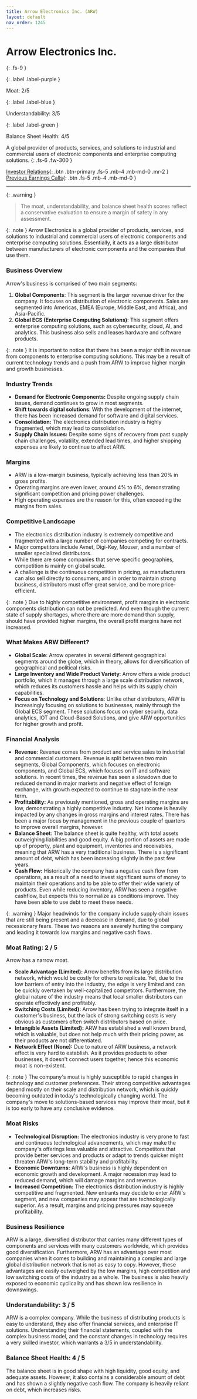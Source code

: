 ```yaml
---
title: Arrow Electronics Inc. (ARW)
layout: default
nav_order: 1245
---
```


# Arrow Electronics Inc.
{: .fs-9 }

{: .label .label-purple }

Moat: 2/5

{: .label .label-blue }

Understandability: 3/5

{: .label .label-green }

Balance Sheet Health: 4/5

A global provider of products, services, and solutions to industrial and commercial users of electronic components and enterprise computing solutions.
{: .fs-6 .fw-300 }

[Investor Relations](https://www.google.com/search?q=ARW+investor+relations){: .btn .btn-primary .fs-5 .mb-4 .mb-md-0 .mr-2 }
[Previous Earnings Calls](https://discountingcashflows.com/company/ARW/transcripts/){: .btn .fs-5 .mb-4 .mb-md-0 }

---

{: .warning }
>The moat, understandability, and balance sheet health scores reflect a conservative evaluation to ensure a margin of safety in any assessment.



{: .note }
Arrow Electronics is a global provider of products, services, and solutions to industrial and commercial users of electronic components and enterprise computing solutions. Essentially, it acts as a large distributor between manufacturers of electronic components and the companies that use them.

### Business Overview

Arrow's business is comprised of two main segments:
1. **Global Components**: This segment is the larger revenue driver for the company. It focuses on distribution of electronic components. Sales are segmented into Americas, EMEA (Europe, Middle East, and Africa), and Asia-Pacific.
2.  **Global ECS (Enterprise Computing Solutions)**: This segment offers enterprise computing solutions, such as cybersecurity, cloud, AI, and analytics. This business also sells and leases hardware and software products.

{: .note }
It is important to notice that there has been a major shift in revenue from components to enterprise computing solutions. This may be a result of current technology trends and a push from ARW to improve higher margin and growth businesses.

### Industry Trends

*   **Demand for Electronic Components:** Despite ongoing supply chain issues, demand continues to grow in most segments.
*  **Shift towards digital solutions**: With the development of the internet, there has been increased demand for software and digital services.
*   **Consolidation:** The electronics distribution industry is highly fragmented, which may lead to consolidation.
*   **Supply Chain Issues:** Despite some signs of recovery from past supply chain challenges, volatility, extended lead times, and higher shipping expenses are likely to continue to affect ARW.

### Margins

*   ARW is a low-margin business, typically achieving less than 20% in gross profits.
*   Operating margins are even lower, around 4% to 6%, demonstrating significant competition and pricing power challenges.
*   High operating expenses are the reason for this, often exceeding the margins from sales.

### Competitive Landscape

*   The electronics distribution industry is extremely competitive and fragmented with a large number of companies competing for contracts.
*  Major competitors include Avnet, Digi-Key, Mouser, and a number of smaller specialized distributors.
*  While there are some companies that serve specific geographies, competition is mainly on global scale.
*  A challenge is the continuous competition in pricing, as manufacturers can also sell directly to consumers, and in order to maintain strong business, distributors must offer great service, and be more price-efficient.

{: .note }
Due to highly competitive environment, profit margins in electronic components distribution can not be predicted. And even though the current state of supply shortages, where there are more demand than supply, should have provided higher margins, the overall profit margins have not increased.

### What Makes ARW Different?

*   **Global Scale**: Arrow operates in several different geographical segments around the globe, which in theory, allows for diversification of geographical and political risks.
*   **Large Inventory and Wide Product Variety**: Arrow offers a wide product portfolio, which it manages through a large scale distribution network, which reduces its customers hassle and helps with its supply chain capabilities.
*    **Focus on Technology and Solutions**: Unlike other distributors, ARW is increasingly focusing on solutions to businesses, mainly through the Global ECS segment. These solutions focus on cyber security, data analytics, IOT and Cloud-Based Solutions, and give ARW opportunities for higher growth and profit.

### Financial Analysis

* **Revenue**: Revenue comes from product and service sales to industrial and commercial customers. Revenue is split between two main segments, Global Components, which focuses on electronic components, and Global ECS, which focuses on IT and software solutions. In recent times, the revenue has seen a slowdown due to reduced demand in major markets and negative effect of foreign exchange, with growth expected to continue to stagnate in the near term.
*   **Profitability:** As previously mentioned, gross and operating margins are low, demonstrating a highly competitive industry. Net income is heavily impacted by any changes in gross margins and interest rates. There has been a major focus by management in the previous couple of quarters to improve overall margins, however.
* **Balance Sheet**: The balance sheet is quite healthy, with total assets outweighing liabilities and good equity. A big portion of assets are made up of property, plant and equipment, inventories and receivables, meaning that ARW has a very traditional business. There is a significant amount of debt, which has been increasing slightly in the past few years.
*   **Cash Flow:** Historically the company has a negative cash flow from operations, as a result of a need to invest significant sums of money to maintain their operations and to be able to offer their wide variety of products. Even while reducing inventory, ARW has seen a negative cashflow, but expects this to normalize as conditions improve. They have been able to use debt to meet these needs.

{: .warning }
Major headwinds for the company include supply chain issues that are still being present and a decrease in demand, due to global recessionary fears. These two reasons are severely hurting the company and leading it towards low margins and negative cash flows.

### Moat Rating: 2 / 5
Arrow has a narrow moat.

*   **Scale Advantage (Limited):** Arrow benefits from its large distribution network, which would be costly for others to replicate. Yet, due to the low barriers of entry into the industry, the edge is very limited and can be quickly overtaken by well-capitalized competitors. Furthermore, the global nature of the industry means that local smaller distributors can operate effectively and profitably.
*   **Switching Costs (Limited):** Arrow has been trying to integrate itself in a customer's business, but the lack of strong switching costs is very obvious as customers often switch distributors based on price.
*    **Intangible Assets (Limited):** ARW has established a well known brand, which is valuable, but does not help much with their pricing power, as their products are not differentiated.
* **Network Effect (None):** Due to nature of ARW business, a network effect is very hard to establish. As it provides products to other businesses, it doesn't connect users together, hence this economic moat is non-existent.

{: .note }
The company's moat is highly susceptible to rapid changes in technology and customer preferences. Their strong competitive advantages depend mostly on their scale and distribution network, which is quickly becoming outdated in today's technologically changing world. The company's move to solutions-based services may improve their moat, but it is too early to have any conclusive evidence.

### Moat Risks

*   **Technological Disruption:** The electronics industry is very prone to fast and continuous technological advancements, which may make the company's offerings less valuable and attractive. Competitors that provide better services and products or adapt to trends quicker might threaten ARW's long-term stability and profitability.
*   **Economic Downturns:** ARW's business is highly dependent on economic growth and development. A major recession may lead to reduced demand, which will damage margins and revenue.
*   **Increased Competition:** The electronics distribution industry is highly competitive and fragmented. New entrants may decide to enter ARW's segment, and new companies may appear that are technologically superior. As a result, margins and pricing pressures may squeeze profitability.

### Business Resilience

ARW is a large, diversified distributor that carries many different types of components and services with many customers worldwide, which provides good diversification. Furthermore, ARW has an advantage over most companies when it comes to building and maintaining a complex and large global distribution network that is not as easy to copy. However, these advantages are easily outweighed by the low margins, high competition and low switching costs of the industry as a whole. The business is also heavily exposed to economic cyclicality and has shown low resilience in downswings.

### Understandability: 3 / 5

ARW is a complex company. While the business of distributing products is easy to understand, they also offer financial services, and enterprise IT solutions. Understanding their financial statements, coupled with the complex business model, and the constant changes in technology requires a very skilled investor, which warrants a 3/5 in understandability.

### Balance Sheet Health: 4 / 5
The balance sheet is in good shape with high liquidity, good equity, and adequate assets. However, it also contains a considerable amount of debt and has shown a slightly negative cash flow. The company is heavily reliant on debt, which increases risks.

